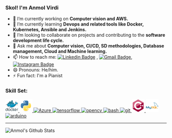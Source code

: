 ### Skol! I'm Anmol Virdi <img src="https://raw.githubusercontent.com/MartinHeinz/MartinHeinz/master/wave.gif" width="10px" height="10px">

- 🔭 I’m currently working on **Computer vision and AWS.**
- 🌱 I’m currently learning **Devops and related tools like Docker, Kubernetes, Ansible and Jenkins.**
- 👯 I’m looking to collaborate on projects and contributing to the **software development life cycle.**
- 💬 Ask me about **Computer vision, CI/CD, SD methodologies, Database management, Cloud and Machine learning.** 
- 📫 How to reach me: [![Linkedin Badge](https://img.shields.io/badge/-LinkedIn-blue?style=flat-square&logo=Linkedin&logoColor=white&link=)](https://www.linkedin.com/in/anmol-virdi-10b4a719b/) , [![Gmail Badge](https://img.shields.io/badge/-Gmail-c14438?style=flat-square&logo=Gmail&logoColor=white&link=mailto:anmolvirdi70@gmail.com)](mailto:anmolvirdi70@gmail.com), [![Instagram Badge](https://img.shields.io/badge/Instagram-%23E4405F.svg?&style=flat-square&logo=instagram&logoColor=white)](https://www.instagram.com/_anmolvirdi_/)
- 😄 Pronouns: He/him.
- ⚡ Fun fact: I'm a Pianist

### Skill Set:

</a> <a href="https://www.docker.com/" target="_blank"> <img src="https://raw.githubusercontent.com/devicons/devicon/master/icons/docker/docker-original-wordmark.svg" alt="docker" width="40" height="40"/> </a>
<a href="https://www.python.org" target="_blank"> <img src="https://raw.githubusercontent.com/devicons/devicon/master/icons/python/python-original.svg" alt="python" width="40" height="40"/> </a> 
<a href="https://azure.microsoft.com/" target="_blank"> <img src="https://www.vectorlogo.zone/logos/microsoft_azure/microsoft_azure-icon.svg" alt="Azure" width="40" height="40"/> </a> 
<a href="https://www.tensorflow.org" target="_blank"> <img src="https://www.vectorlogo.zone/logos/tensorflow/tensorflow-icon.svg" alt="tensorflow" width="40" height="40"/> </a> 
<a href="https://opencv.org/" target="_blank"> <img src="https://www.vectorlogo.zone/logos/opencv/opencv-icon.svg" alt="opencv" width="40" height="40"/> </a>
<a href="https://www.gnu.org/software/bash/" target="_blank"> <img src="https://www.vectorlogo.zone/logos/gnu_bash/gnu_bash-icon.svg" alt="bash" width="40" height="40"/> </a> 
<a href="https://git-scm.com/" target="_blank"> <img src="https://www.vectorlogo.zone/logos/git-scm/git-scm-icon.svg" alt="git" width="40" height="40"/> </a> 
<a href="https://www.w3schools.com/cpp/" target="_blank"> <img src="https://raw.githubusercontent.com/devicons/devicon/master/icons/cplusplus/cplusplus-original.svg" alt="cplusplus" width="40" height="40"/> </a>
<a href="https://www.mysql.com/" target="_blank"> <img src="https://raw.githubusercontent.com/devicons/devicon/master/icons/mysql/mysql-original-wordmark.svg" alt="mysql" width="40" height="40"/>   </a>
<a href="https://www.arduino.cc/" target="_blank"> <img src="https://cdn.worldvectorlogo.com/logos/arduino-1.svg" alt="arduino" width="40" height="40"/> </a>
<!---<a href="https://kubernetes.io" target="_blank"> <img src="https://www.vectorlogo.zone/logos/kubernetes/kubernetes-icon.svg" alt="kubernetes" width="40" height="40"/> </a>--->
---

<img align='left' alt="Anmol's Github Stats" src="https://github-readme-stats.vercel.app/api?username=AnmolVirdi&show_icons=true&high_border=true&theme=react">
